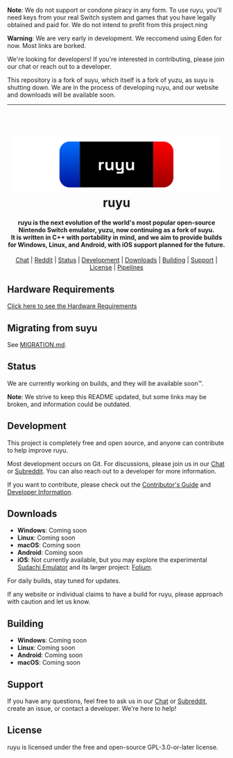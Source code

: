 <!--
SPDX-FileCopyrightText: 2023 yuzu Emulator Project
SPDX-FileCopyrightText: 2024 suyu Emulator Project
SPDX-FileCopyrightText: 2025 ruyu Emulator Project
SPDX-License-Identifier: GPL-3.0-or-later
-->

**Note**: We do not support or condone piracy in any form. To use ruyu, you'll need keys from your real Switch system and games that you have legally obtained and paid for. We do not intend to profit from this project.ning

**Warning**: We are very early in development. We reccomend using Eden for now. Most links are borked.

We're looking for developers! If you're interested in contributing, please join our chat or reach out to a developer.

This repository is a fork of suyu, which itself is a fork of yuzu, as suyu is shutting down. We are in the process of developing ruyu, and our website and downloads will be available soon.

<hr />

<h1 align="center">
  <br>
  <a href="https://github.com/Rays-Robotics/ruyu/"><img src="https://raw.githubusercontent.com/Rays-Robotics/ruyu-website/3f9db7daae2b0ca8993fd010860b383a5051648d/ruyunew.svg" alt="ruyu" height="128"></a>
  <br>
  <b>ruyu</b>
  <br>
</h1>

<h4 align="center"><b>ruyu</b> is the next evolution of the world's most popular open-source Nintendo Switch emulator, yuzu, now continuing as a fork of suyu.
<br>
It is written in C++ with portability in mind, and we aim to provide builds for Windows, Linux, and Android, with iOS support planned for the future.

</h4>

<p align="center">
  <a href="">Chat</a> |
  <a href="">Reddit</a> |
  <a href="#status">Status</a> |
  <a href="#development">Development</a> |
  <a href="#downloads">Downloads</a> |
  <a href="#building">Building</a> |
  <a href="#support">Support</a> |
  <a href="#license">License</a> |
  <a href="https://git.ruyu.dev/ruyu/ruyu/actions">Pipelines</a>
</p>

## Hardware Requirements
[Click here to see the Hardware Requirements]()

## Migrating from suyu

See [MIGRATION.md](MIGRATION.md).

## Status

We are currently working on builds, and they will be available soon™.

**Note**: We strive to keep this README updated, but some links may be broken, and information could be outdated.

## Development

This project is completely free and open source, and anyone can contribute to help improve ruyu.

Most development occurs on Git. For discussions, please join us in our [Chat]() or [Subreddit](). You can also reach out to a developer for more information.

If you want to contribute, please check out the [Contributor's Guide](https://git.ruyu.dev/ruyu/ruyu/wiki/Contributing) and [Developer Information](https://git.ruyu.dev/ruyu/ruyu/wiki/Developer-Information).

## Downloads

* __Windows__: Coming soon
* __Linux__: Coming soon
* __macOS__: Coming soon
* __Android__: Coming soon
* __iOS__: Not currently available, but you may explore the experimental [Sudachi Emulator](https://sudachi.emuplace.app/) and its larger project: [Folium](https://apps.apple.com/us/app/folium/id6498623389).

For daily builds, stay tuned for updates. 

If any website or individual claims to have a build for ruyu, please approach with caution and let us know.

## Building

* __Windows__: Coming soon
* __Linux__: Coming soon
* __Android__: Coming soon
* __macOS__: Coming soon

## Support

If you have any questions, feel free to ask us in our [Chat](h) or [Subreddit](), create an issue, or contact a developer. We're here to help!

## License

ruyu is licensed under the free and open-source GPL-3.0-or-later license.
